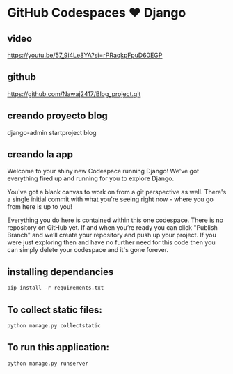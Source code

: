 # GitHub Codespaces ♥️ Django
## video
https://youtu.be/57_9i4Le8YA?si=rPRaqkpFpuD60EGP

## github
https://github.com/Nawaj2417/Blog_project.git

## creando proyecto blog
django-admin startproject blog

## creando la app

Welcome to your shiny new Codespace running Django! We've got everything fired up and running for you to explore Django.

You've got a blank canvas to work on from a git perspective as well. There's a single initial commit with what you're seeing right now - where you go from here is up to you!

Everything you do here is contained within this one codespace. There is no repository on GitHub yet. If and when you’re ready you can click "Publish Branch" and we’ll create your repository and push up your project. If you were just exploring then and have no further need for this code then you can simply delete your codespace and it's gone forever.

## installing dependancies

```python
pip install -r requirements.txt
```

## To collect static files:

```python
python manage.py collectstatic
```

## To run this application:

```python
python manage.py runserver
```
